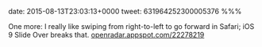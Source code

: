 date: 2015-08-13T23:03:13+0000
tweet: 631964252300005376
%%%

One more: I really like swiping from right-to-left to go forward in Safari; iOS 9 Slide Over breaks that. [openradar.appspot.com/22278219](https://openradar.appspot.com/22278219)
